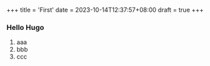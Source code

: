 +++
title = 'First'
date = 2023-10-14T12:37:57+08:00
draft = true
+++



### Hello Hugo

1. aaa
2. bbb
3. ccc

